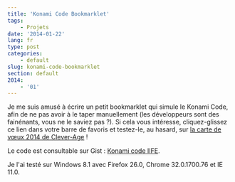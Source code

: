 ```yaml
---
title: 'Konami Code Bookmarklet'
tags:
    - Projets
date: '2014-01-22'
lang: fr
type: post
categories:
    - default
slug: konami-code-bookmarklet
section: default
2014:
    - '01'
---
```


Je me suis amusé à écrire un petit bookmarklet qui simule le Konami Code, afin de ne pas avoir à le taper manuellement (les développeurs sont des fainénants, vous ne le saviez pas&nbsp;?). Si cela vous intéresse, cliquez-glissez ce lien dans votre barre de favoris et testez-le, au hasard, sur [la carte de vœux 2014 de Clever-Age](http://fr.clever-age.com/voeux/2014/ "Clever Age – Pour 2014, vous confie tous ses projets d")&nbsp;!

<!--more-->

Le code est consultable sur Gist&nbsp;: [Konami code IIFE](https://gist.github.com/borisschapira/8543238 "Gist for a Konami Code Bookmarklet").

<script src="https://gist.github.com/borisschapira/8543238.js"></script>

Je l'ai testé sur Windows 8.1 avec Firefox 26.0, Chrome 32.0.1700.76 et IE 11.0.
